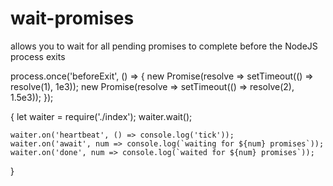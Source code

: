 # wait-promises
allows you to wait for all pending promises to complete before the NodeJS process exits 



process.once('beforeExit', () => {
    new Promise(resolve => setTimeout(() => resolve(1), 1e3));
    new Promise(resolve => setTimeout(() => resolve(2), 1.5e3));
  });
  
  {
    let waiter = require('./index');
    waiter.wait();

    waiter.on('heartbeat', () => console.log('tick'));
    waiter.on('await', num => console.log(`waiting for ${num} promises`));
    waiter.on('done', num => console.log(`waited for ${num} promises`));
  }

